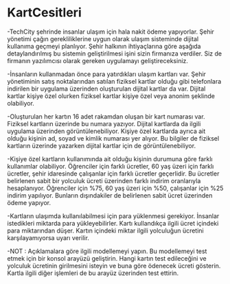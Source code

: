 # KartCesitleri

-TechCity şehrinde insanlar ulaşım için hala nakit ödeme yapıyorlar. Şehir yönetimi çağın gerekliliklerine uygun olarak ulaşım sisteminde dijital kullanıma geçmeyi planlıyor. Şehir halkının ihtiyaçlarına göre aşağıda detaylandırılmış bu sistemin geliştirilmesi işini sizin firmanıza verdiler. Siz de firmanın yazılımcısı olarak gereken uygulamayı geliştireceksiniz.

-İnsanların kullanmadan önce para yatırdıkları ulaşım kartları var. Şehir yönetiminin satış noktalarından satılan fiziksel kartlar olduğu gibi telefonlara indirilen bir uygulama üzerinden oluşturulan dijital kartlar da var. Dijital kartlar kişiye özel olurken fiziksel kartlar kişiye özel veya anonim şeklinde olabiliyor.

-Oluşturulan her kartın 16 adet rakamdan oluşan bir kart numarası var. Fiziksel kartların üzerinde bu numara yazıyor. Dijital kartlarda da ilgili uygulama üzerinden görüntülenebiliyor. Kişiye özel kartlarda ayrıca ait olduğu kişinin ad, soyad ve kimlik numarası yer alıyor. Bu bilgiler de fiziksel kartların üzerinde yazarken dijital kartlar için de görüntülenebiliyor.

-Kişiye özel kartların kullanımında ait olduğu kişinin durumuna göre farklı kullanımlar olabiliyor. Öğrenciler için farklı ücretler, 60 yaş üzeri için farklı ücretler, şehir idaresinde çalışanlar için farklı ücretler geçerlidir. Bu ücretler belirlenen sabit bir yolculuk ücreti üzerinden farklı indirim oranlarıyla hesaplanıyor. Öğrenciler için %75, 60 yaş üzeri için %50, çalışanlar için %25 indirim yapılıyor. Bunların dışındakiler de belirlenen sabit ücret üzerinden ödeme yapıyor.

-Kartların ulaşımda kullanılabilmesi için para yüklenmesi gerekiyor. İnsanlar istedikleri miktarda para yükleyebilirler. Kartı kullandıkça ilgili ücret içindeki para miktarından düşer. Kartın içindeki miktar ilgili yolculuğun ücretini karşılayamıyorsa uyarı verilir.

-NOT : Açıklamalara göre ilgili modellemeyi yapın. Bu modellemeyi test etmek için bir konsol arayüzü geliştirin. Hangi kartın test edileceğini ve yolculuk ücretinin girilmesini isteyin ve buna göre ödenecek ücreti gösterin. Kartla ilgili diğer işlemleri de bu arayüz üzerinden test ettirin.
